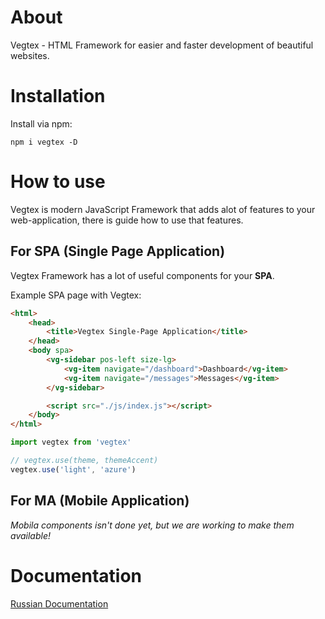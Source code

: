 # About
Vegtex - HTML Framework for easier and faster development of beautiful websites.

# Installation
Install via npm:
```
npm i vegtex -D
```

# How to use
Vegtex is modern JavaScript Framework that adds alot of 
features to your web-application, there is guide how to use that features.

## For SPA (Single Page Application)
Vegtex Framework has a lot of useful components for your **SPA**.

Example SPA page with Vegtex:
```html
<html>
    <head>
        <title>Vegtex Single-Page Application</title>
    </head>
    <body spa>
        <vg-sidebar pos-left size-lg>
            <vg-item navigate="/dashboard">Dashboard</vg-item>
            <vg-item navigate="/messages">Messages</vg-item>
        </vg-sidebar>

        <script src="./js/index.js"></script>
    </body>
</html>
```
```js
import vegtex from 'vegtex'

// vegtex.use(theme, themeAccent)
vegtex.use('light', 'azure')
```
## For MA (Mobile Application)
*Mobila components isn't done yet, but we are working to make them available!*

# Documentation
[Russian Documentation](https://proxymal.ru/view/vegtex)
